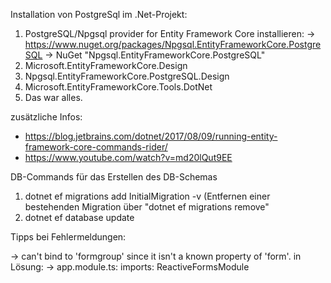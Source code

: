 Installation von PostgreSql im .Net-Projekt:

1. PostgreSQL/Npgsql provider for Entity Framework Core installieren:
   -> https://www.nuget.org/packages/Npgsql.EntityFrameworkCore.PostgreSQL
   -> NuGet "Npgsql.EntityFrameworkCore.PostgreSQL"
3. Microsoft.EntityFrameworkCore.Design
4. Npgsql.EntityFrameworkCore.PostgreSQL.Design
5. Microsoft.EntityFrameworkCore.Tools.DotNet 
6. Das war alles. 

zusätzliche Infos: 
- https://blog.jetbrains.com/dotnet/2017/08/09/running-entity-framework-core-commands-rider/
- https://www.youtube.com/watch?v=md20lQut9EE

DB-Commands für das Erstellen des DB-Schemas
1. dotnet ef migrations add InitialMigration -v  (Entfernen einer bestehenden Migration über "dotnet ef migrations remove"
2. dotnet ef database update


Tipps bei Fehlermeldungen:

-> can't bind to 'formgroup' since it isn't a known property of 'form'. in
Lösung:
-> app.module.ts: imports: ReactiveFormsModule
